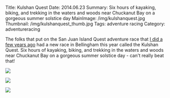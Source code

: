 Title: Kulshan Quest
Date: 2014.06.23
Summary: Six hours of kayaking, biking, and trekking in the waters and woods near Chuckanut Bay on a gorgeous summer solstice day
MainImage: /img/kulshanquest.jpg
Thumbnail: /img/kulshanquest_thumb.jpg
Tags: adventure racing
Category: adventureracing

The folks that put on the San Juan Island Quest adventure race that [I did a few years ago][SanJuanIslandQuest] had a new race in Bellingham this year called the Kulshan Quest. Six hours of kayaking, biking, and trekking in the waters and woods near Chuckanut Bay on a gorgeous summer solstice day - can't really beat that!

<p><img src="/img/outdoors/kulshanquest/kayak.jpg" class="largeimg" /></p>
<p><img src="/img/outdoors/kulshanquest/trekking.jpg" class="largeimg" /></p>
<p><img src="/img/outdoors/kulshanquest/biking.jpg" class="largeimg" /></p>

[SanJuanIslandQuest]: /san_juan_island_quest
